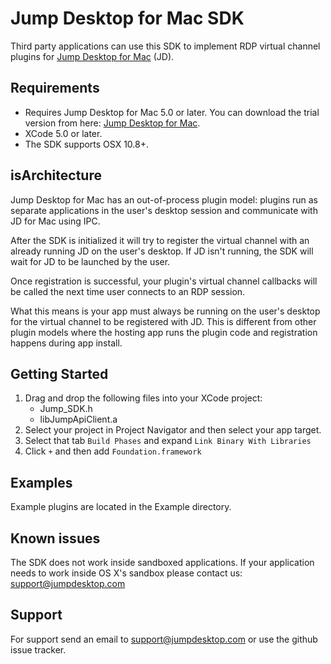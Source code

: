 Jump Desktop for Mac SDK
========================

Third party applications can use this SDK to implement RDP virtual channel plugins for [Jump Desktop for Mac](https://jumpdesktop.com/#jdmac) (JD).

Requirements
------------

* Requires Jump Desktop for Mac 5.0 or later. You can download the trial version from here: [Jump Desktop for Mac](https://jumpdesktop.com/#jdmac).
* XCode 5.0 or later.
* The SDK supports OSX 10.8+.


isArchitecture
------------

Jump Desktop for Mac has an out-of-process plugin model: plugins run as separate applications in the user's desktop session and communicate with JD for Mac using IPC. 

After the SDK is initialized it will try to register the virtual channel with an already running JD on the user's desktop. If JD isn't running, the SDK will wait for JD to be launched by the user. 

Once registration is successful, your plugin's virtual channel callbacks will be called the next time user connects to an RDP session. 

What this means is your app must always be running on the user's desktop for the virtual channel to be registered with JD. This is different from other plugin models where the hosting app runs the plugin code and registration happens during app install. 

Getting Started
---------------

1. Drag and drop the following files into your XCode project:
    * Jump_SDK.h
    * libJumpApiClient.a
2. Select your project in Project Navigator and then select your app target.
3. Select that tab `Build Phases` and expand `Link Binary With Libraries`
4. Click `+` and then add `Foundation.framework`

Examples
--------
Example plugins are located in the Example directory.


Known issues
------------

The SDK does not work inside sandboxed applications. If your application needs to work inside OS X's sandbox please contact us: <support@jumpdesktop.com> 

Support
-----------

For support send an email to <support@jumpdesktop.com> or  use the github issue tracker.
